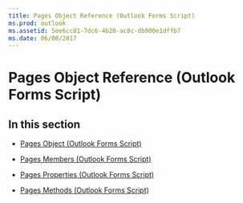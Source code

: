 ```yaml
---
title: Pages Object Reference (Outlook Forms Script)
ms.prod: outlook
ms.assetid: 5ee6cc81-7dc6-4b20-ac8c-db900e1dffb7
ms.date: 06/08/2017
---
```



# Pages Object Reference (Outlook Forms Script)

## In this section


-  [Pages Object (Outlook Forms Script)](pages-object-outlook-forms-script.md)
    
-  [Pages Members (Outlook Forms Script)](pages-members-outlook-forms-script.md)
    
-  [Pages Properties (Outlook Forms Script)](pages-properties-outlook-forms-script.md)
    
-  [Pages Methods (Outlook Forms Script)](pages-methods-outlook-forms-script.md)
    

